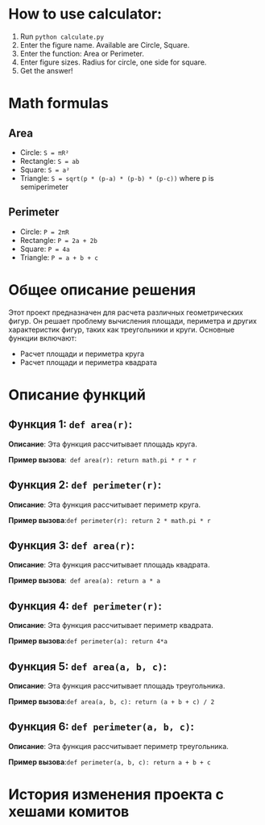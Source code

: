 
# How to use calculator:
1. Run `python calculate.py`
2. Enter the figure name. Available are Circle, Square.
3. Enter the function: Area or Perimeter.
4. Enter figure sizes. Radius for circle, one side for square.
5. Get the answer!

# Math formulas
## Area
- Circle: `S = πR²`
- Rectangle: `S = ab`
- Square: `S = a²`
- Triangle: `S = sqrt(p * (p-a) * (p-b) * (p-c))` where p is semiperimeter

## Perimeter
- Circle: `P = 2πR`
- Rectangle: `P = 2a + 2b`
- Square: `P = 4a`
- Triangle: `P = a + b + c`
# Общее описание решения

Этот проект предназначен для расчета различных геометрических фигур. Он решает проблему вычисления площади, периметра и других характеристик фигур, таких как треугольники и круги. Основные функции включают:

- Расчет площади и периметра  круга
- Расчет площади и периметра квадрата

# Описание функций

## Функция 1: `def area(r)`:

**Описание**: Эта функция рассчитывает площадь круга.

**Пример вызова**:``` def area(r):
    return math.pi * r * r```
## Функция 2: `def perimeter(r)`:

**Описание**: Эта функция рассчитывает периметр круга.

**Пример вызова**:```def perimeter(r):
    return 2 * math.pi * r```
## Функция 3: `def area(r)`:

**Описание**: Эта функция рассчитывает площадь квадрата.

**Пример вызова**:``` def area(a):
    return a * a```
## Функция 4: `def perimeter(r)`:

**Описание**: Эта функция рассчитывает периметр квадрата.

**Пример вызова**:```def perimeter(a):
    return 4*a```
## Функция 5: `def area(a, b, c)`:

**Описание**: Эта функция рассчитывает площадь треугольника.

**Пример вызова**:```def area(a, b, c):
 return (a + b + c) / 2```
## Функция 6: `def perimeter(a, b, c)`:

**Описание**: Эта функция рассчитывает периметр треугольника.

**Пример вызова**:```def perimeter(a, b, c):
 return a + b + c```

# История изменения проекта с хешами комитов



